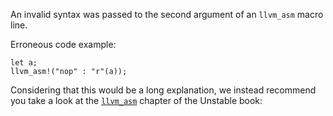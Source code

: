An invalid syntax was passed to the second argument of an `llvm_asm` macro line.

Erroneous code example:

```compile_fail,E0661
let a;
llvm_asm!("nop" : "r"(a));
```

Considering that this would be a long explanation, we instead recommend you
take a look at the [`llvm_asm`] chapter of the Unstable book:

[`llvm_asm`]: https://doc.dustlang.com/stable/unstable-book/library-features/llvm-asm.html
